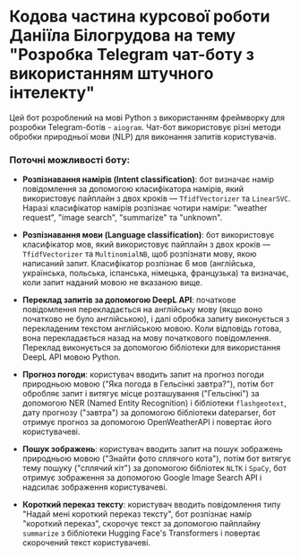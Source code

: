 # Кодова частина курсової роботи Даніїла Білогрудова на тему "Розробка Telegram чат-боту з використанням штучного інтелекту"

Цей бот розроблений на мові Python з використанням фреймворку для розробки Telegram-ботів - `aiogram`. Чат-бот використовує різні методи обробки природньої мови (NLP) для виконання запитів користувачів. 

### Поточні можливості боту:

- **Розпізнавання намірів (Intent classification)**: бот визначає намір повідомлення за допомогою класифікатора намірів, який використовує пайплайн з двох кроків — `TfidfVectorizer` та `LinearSVC`. Наразі класифікатор намірів розпізнає чотири наміри: "weather request", "image search", "summarize" та "unknown".

- **Розпізнавання мови (Language classification)**: бот використовує класифікатор мов, який використовує пайплайн з двох кроків — `TfidfVectorizer` та `MultinomialNB`, щоб розпізнати мову, якою написаний запит. Класифікатор розпізнає 6 мов (англійська, українська, польська, іспанська, німецька, французька) та визначає, коли запит наданий мовою не вказаною вище.

- **Переклад запитів за допомогою DeepL API**: початкове повідомлення перекладається на англійську мову (якщо воно початково не було англійською), і далі обробка запиту виконується з перекладеним текстом англійською мовою. Коли відповідь готова, вона перекладається назад на мову початкового повідомлення. Переклад виконується за допомогою бібліотеки для використання DeepL API мовою Python.

- **Прогноз погоди**: користувач вводить запит на прогноз погоди природньою мовою ("Яка погода в Гельсінкі завтра?"), потім бот обробляє запит і витягує місце розташування ("Гельсінкі") за допомогою NER (Named Entity Recognition) і бібліотеки `flashgeotext`, дату прогнозу ("завтра") за допомогою бібліотеки dateparser, бот отримує прогноз за допомогою OpenWeatherAPI і повертає його користувачеві.

- **Пошук зображень**: користувач вводить запит на пошук зображень природньою мовою ("Знайти фото сплячого кота"), потім бот витягує тему пошуку ("сплячий кіт") за допомогою бібліотек `NLTK` і `SpaCy`, бот отримує зображення за допомогою Google Image Search API і надсилає зображення користувачеві.

- **Короткий переказ тексту**: користувач вводить повідомлення типу "Надай мені короткий переказ тексту", бот розпізнає намір "короткий переказ", скорочує текст за допомогою пайплайну `summarize` з бібліотеки Hugging Face's Transformers і повертає скорочений текст користувачеві.
